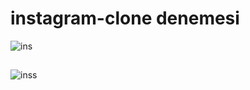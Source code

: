 # instagram-clone denemesi
![ins](https://user-images.githubusercontent.com/61598000/153467144-9f9c4e27-2855-4350-81a5-faec45fa2d91.png)
## 
![inss](https://user-images.githubusercontent.com/61598000/153467155-302f9fbc-6b68-44db-9c1d-f58036d395c4.png)
